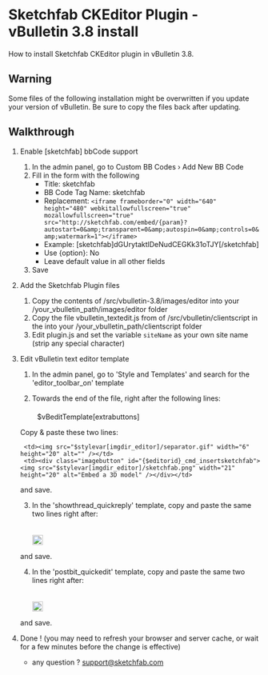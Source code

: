 Sketchfab CKEditor Plugin - vBulletin 3.8 install
=============================================

How to install Sketchfab CKEditor plugin in vBulletin 3.8.

Warning
-------

Some files of the following installation might be overwritten if you update your version of vBulletin. Be sure to copy the files back after updating.

Walkthrough
-----------

1. Enable [sketchfab] bbCode support
    1. In the admin panel, go to Custom BB Codes › Add New BB Code
    2. Fill in the form with the following
        * Title: sketchfab
        * BB Code Tag Name: sketchfab
        * Replacement: ```<iframe frameborder="0" width="640" height="480" webkitallowfullscreen="true" mozallowfullscreen="true" src="http://sketchfab.com/embed/{param}?autostart=0&amp;transparent=0&amp;autospin=0&amp;controls=0&amp;watermark=1"></iframe>```
        * Example: [sketchfab]dGUrytaktlDeNudCEGKk31oTJY[/sketchfab]
        * Use {option}: No
        * Leave default value in all other fields
    3. Save

2. Add the Sketchfab Plugin files
    1. Copy the contents of /src/vbulletin-3.8/images/editor into your /your_vbulletin_path/images/editor folder
    2. Copy the file vbulletin_textedit.js from of /src/vbulletin/clientscript in the into your /your_vbulletin_path/clientscript folder
    3. Edit plugin.js and set the variable `siteName` as your own site name (strip any special character)


4. Edit vBulletin text editor template
    1. In the admin panel, go to 'Style and Templates' and search for the 'editor_toolbar_on' template
    2. Towards the end of the file, right after the following lines:

        <if condition="$vBeditTemplate['extrabuttons'] != '' ">
            <td><img src="$stylevar[imgdir_editor]/separator.gif" width="6" height="20" alt="" /></td>  
            $vBeditTemplate[extrabuttons]
        </if>
    
    Copy & paste these two lines:

        <td><img src="$stylevar[imgdir_editor]/separator.gif" width="6" height="20" alt="" /></td>
        <td><div class="imagebutton" id="{$editorid}_cmd_insertsketchfab"><img src="$stylevar[imgdir_editor]/sketchfab.png" width="21" height="20" alt="Embed a 3D model" /></div></td>

    and save.

    3. In the 'showthread_quickreply' template, copy and paste the same two lines right after:

        <if condition="$show['quote_bbcode']">
            <td><img src="$stylevar[imgdir_editor]/separator.gif" width="6" height="20" alt="" /></td>
            <td><div class="imagebutton" id="{$editorid}_cmd_wrap0_quote"><img src="$stylevar[imgdir_editor]/quote.gif" width="21" height="20" alt="$vbphrase[wrap_quote_tags]" /></div></td>
        </if>

    and save.

    4. In the 'postbit_quickedit' template, copy and paste the same two lines right after:

        <if condition="$show['quote_bbcode']">
            <td><img src="$stylevar[imgdir_editor]/separator.gif" width="6" height="20" alt="" /></td>
            <td><div class="imagebutton" id="{$editorid}_cmd_wrap0_quote"><img src="$stylevar[imgdir_editor]/quote.gif" width="21" height="20" alt="$vbphrase[wrap_quote_tags]" /></div></td>
        </if>

    and save.

5. Done ! (you may need to refresh your browser and server cache, or wait for a few minutes before the change is effective)
    * any question ? support@sketchfab.com
